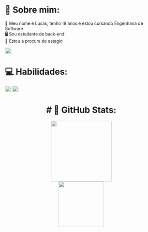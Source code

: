 <p align="center">
  
# 🌟 Sobre mim:</h1>

🦊 Meu nome é Lucas, tenho 18 anos e estou cursando Engenharia de Software <br>
🖥️ Sou estudante de back-end‎‎<br>
🎯 Estou a procura de estagio‎‎<br>

<a href="https://www.linkedin.com/in/lucasrengel/"> <img height=20px src="https://img.shields.io/badge/LinkedIn-%230077B5.svg?style=flat-square&logo=linkedin&logoColor=white"> </a>

# 💻 Habilidades:</h1>

  <img height=20px src="https://img.shields.io/badge/java-%23ED8B00.svg?style=flat-square&logo=java&logoColor=white" > <img height=20px src="https://img.shields.io/badge/c++-%2300599C.svg?style=flat-square&logo=c%2B%2B&logoColor=white">

  
  <h1 align="center"># 🐙 GitHub Stats:</h1>
  <p align="center">
    <img height=200px src="https://github-readme-streak-stats.herokuapp.com/?user=lucasrengel&theme=dark&hide_border=false"><br>
    <img height=150px src="https://github-readme-stats.vercel.app/api/top-langs/?username=lucasrengel&theme=dark&hide_border=false&include_all_commits=true&count_private=false&layout=compact">
</p>

